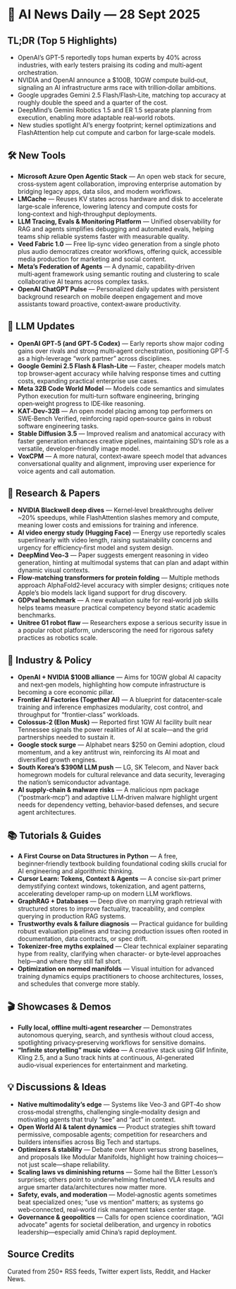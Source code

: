 # 📰 AI News Daily — 28 Sept 2025

## TL;DR (Top 5 Highlights)
- OpenAI’s GPT-5 reportedly tops human experts by 40% across industries, with early testers praising its coding and multi‑agent orchestration.
- NVIDIA and OpenAI announce a $100B, 10GW compute build‑out, signaling an AI infrastructure arms race with trillion‑dollar ambitions.
- Google upgrades Gemini 2.5 Flash/Flash‑Lite, matching top accuracy at roughly double the speed and a quarter of the cost.
- DeepMind’s Gemini Robotics 1.5 and ER 1.5 separate planning from execution, enabling more adaptable real‑world robots.
- New studies spotlight AI’s energy footprint; kernel optimizations and FlashAttention help cut compute and carbon for large‑scale models.

## 🛠️ New Tools
- **Microsoft Azure Open Agentic Stack** — An open web stack for secure, cross‑system agent collaboration, improving enterprise automation by bridging legacy apps, data silos, and modern workflows.
- **LMCache** — Reuses KV states across hardware and disk to accelerate large‑scale inference, lowering latency and compute costs for long‑context and high‑throughput deployments.
- **LLM Tracing, Evals & Monitoring Platform** — Unified observability for RAG and agents simplifies debugging and automated evals, helping teams ship reliable systems faster with measurable quality.
- **Veed Fabric 1.0** — Free lip‑sync video generation from a single photo plus audio democratizes creator workflows, offering quick, accessible media production for marketing and social content.
- **Meta’s Federation of Agents** — A dynamic, capability‑driven multi‑agent framework using semantic routing and clustering to scale collaborative AI teams across complex tasks.
- **OpenAI ChatGPT Pulse** — Personalized daily updates with persistent background research on mobile deepen engagement and move assistants toward proactive, context‑aware productivity.

## 🤖 LLM Updates
- **OpenAI GPT‑5 (and GPT‑5 Codex)** — Early reports show major coding gains over rivals and strong multi‑agent orchestration, positioning GPT‑5 as a high‑leverage “work partner” across disciplines.
- **Google Gemini 2.5 Flash & Flash‑Lite** — Faster, cheaper models match top browser‑agent accuracy while halving response times and cutting costs, expanding practical enterprise use cases.
- **Meta 32B Code World Model** — Models code semantics and simulates Python execution for multi‑turn software engineering, bringing open‑weight progress to IDE‑like reasoning.
- **KAT‑Dev‑32B** — An open model placing among top performers on SWE‑Bench Verified, reinforcing rapid open‑source gains in robust software engineering tasks.
- **Stable Diffusion 3.5** — Improved realism and anatomical accuracy with faster generation enhances creative pipelines, maintaining SD’s role as a versatile, developer‑friendly image model.
- **VoxCPM** — A more natural, context‑aware speech model that advances conversational quality and alignment, improving user experience for voice agents and call automation.

## 📑 Research & Papers
- **NVIDIA Blackwell deep dives** — Kernel‑level breakthroughs deliver ~20% speedups, while FlashAttention slashes memory and compute, meaning lower costs and emissions for training and inference.
- **AI video energy study (Hugging Face)** — Energy use reportedly scales superlinearly with video length, raising sustainability concerns and urgency for efficiency‑first model and system design.
- **DeepMind Veo‑3** — Paper suggests emergent reasoning in video generation, hinting at multimodal systems that can plan and adapt within dynamic visual contexts.
- **Flow‑matching transformers for protein folding** — Multiple methods approach AlphaFold2‑level accuracy with simpler designs; critiques note Apple’s bio models lack ligand support for drug discovery.
- **GDPval benchmark** — A new evaluation suite for real‑world job skills helps teams measure practical competency beyond static academic benchmarks.
- **Unitree G1 robot flaw** — Researchers expose a serious security issue in a popular robot platform, underscoring the need for rigorous safety practices as robotics scale.

## 🏢 Industry & Policy
- **OpenAI + NVIDIA $100B alliance** — Aims for 10GW global AI capacity and next‑gen models, highlighting how compute infrastructure is becoming a core economic pillar.
- **Frontier AI Factories (Together AI)** — A blueprint for datacenter‑scale training and inference emphasizes modularity, cost control, and throughput for “frontier‑class” workloads.
- **Colossus‑2 (Elon Musk)** — Reported first 1GW AI facility built near Tennessee signals the power realities of AI at scale—and the grid partnerships needed to sustain it.
- **Google stock surge** — Alphabet nears $250 on Gemini adoption, cloud momentum, and a key antitrust win, reinforcing its AI moat and diversified growth engines.
- **South Korea’s $390M LLM push** — LG, SK Telecom, and Naver back homegrown models for cultural relevance and data security, leveraging the nation’s semiconductor advantage.
- **AI supply‑chain & malware risks** — A malicious npm package (“postmark‑mcp”) and adaptive LLM‑driven malware highlight urgent needs for dependency vetting, behavior‑based defenses, and secure agent architectures.

## 📚 Tutorials & Guides
- **A First Course on Data Structures in Python** — A free, beginner‑friendly textbook building foundational coding skills crucial for AI engineering and algorithmic thinking.
- **Cursor Learn: Tokens, Context & Agents** — A concise six‑part primer demystifying context windows, tokenization, and agent patterns, accelerating developer ramp‑up on modern LLM workflows.
- **GraphRAG + Databases** — Deep dive on marrying graph retrieval with structured stores to improve factuality, traceability, and complex querying in production RAG systems.
- **Trustworthy evals & failure diagnosis** — Practical guidance for building robust evaluation pipelines and tracing production issues often rooted in documentation, data contracts, or spec drift.
- **Tokenizer‑free myths explained** — Clear technical explainer separating hype from reality, clarifying when character‑ or byte‑level approaches help—and where they still fall short.
- **Optimization on normed manifolds** — Visual intuition for advanced training dynamics equips practitioners to choose architectures, losses, and schedules that converge more stably.

## 🎬 Showcases & Demos
- **Fully local, offline multi‑agent researcher** — Demonstrates autonomous querying, search, and synthesis without cloud access, spotlighting privacy‑preserving workflows for sensitive domains.
- **“Infinite storytelling” music video** — A creative stack using Glif Infinite, Kling 2.5, and a Suno track hints at continuous, AI‑generated audio‑visual experiences for entertainment and marketing.

## 💡 Discussions & Ideas
- **Native multimodality’s edge** — Systems like Veo‑3 and GPT‑4o show cross‑modal strengths, challenging single‑modality design and motivating agents that truly “see” and “act” in context.
- **Open World AI & talent dynamics** — Product strategies shift toward permissive, composable agents; competition for researchers and builders intensifies across Big Tech and startups.
- **Optimizers & stability** — Debate over Muon versus strong baselines, and proposals like Modular Manifolds, highlight how training choices—not just scale—shape reliability.
- **Scaling laws vs diminishing returns** — Some hail the Bitter Lesson’s surprises; others point to underwhelming finetuned VLA results and argue smarter data/architectures now matter more.
- **Safety, evals, and moderation** — Model‑agnostic agents sometimes beat specialized ones; “use vs mention” matters; as systems go web‑connected, real‑world risk management takes center stage.
- **Governance & geopolitics** — Calls for open science coordination, “AGI advocate” agents for societal deliberation, and urgency in robotics leadership—especially amid China’s rapid deployment.

## Source Credits  
Curated from 250+ RSS feeds, Twitter expert lists, Reddit, and Hacker News.